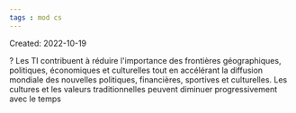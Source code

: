 ```yaml
---
tags : mod cs
---
```

Created: 2022-10-19 

?
Les TI contribuent à réduire l'importance des frontières géographiques, politiques, économiques et culturelles tout en accélérant la diffusion mondiale des nouvelles politiques, financières, sportives et culturelles. Les cultures et les valeurs traditionnelles peuvent diminuer progressivement avec le temps
<!--SR:!2022-11-28,6,210-->